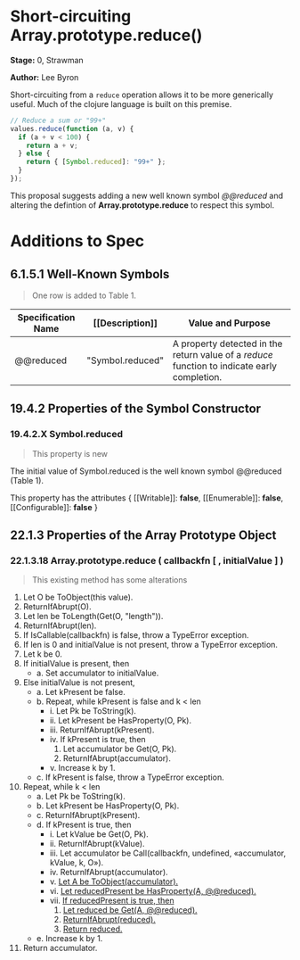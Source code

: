 # Short-circuiting Array.prototype.reduce()

**Stage:** 0, Strawman

**Author:** Lee Byron

Short-circuiting from a `reduce` operation allows it to be more generically
useful. Much of the clojure language is built on this premise.

```js
// Reduce a sum or "99+"
values.reduce(function (a, v) {
  if (a + v < 100) {
    return a + v;
  } else {
    return { [Symbol.reduced]: "99+" };
  }
});
```

This proposal suggests adding a new well known symbol *@@reduced* and altering
the defintion of **Array.prototype.reduce** to respect this symbol.


# Additions to Spec

## 6.1.5.1  Well-Known Symbols
> One row is added to Table 1.

| Specification Name | [[Description]] | Value and Purpose |
| ------------------ | --------------- | ----------------- |
| @@reduced  | "Symbol.reduced" | A property detected in the return value of a *reduce* function to indicate early completion. |


## 19.4.2  Properties of the Symbol Constructor

### 19.4.2.X  Symbol.reduced
> This property is new

The initial value of Symbol.reduced is the well known symbol @@reduced (Table 1).

This property has the attributes { [[Writable]]: **false**, [[Enumerable]]: **false**, [[Configurable]]: **false** }



## 22.1.3  Properties of the Array Prototype Object

### 22.1.3.18  Array.prototype.reduce ( callbackfn [ , initialValue ] )
> This existing method has some alterations

  1. Let O be ToObject(this value).
  2. ReturnIfAbrupt(O).
  3. Let len be ToLength(Get(O, "length")).
  4. ReturnIfAbrupt(len).
  5. If IsCallable(callbackfn) is false, throw a TypeError exception.
  6. If len is 0 and initialValue is not present, throw a TypeError exception.
  7. Let k be 0.
  8. If initialValue is present, then
      * a. Set accumulator to initialValue.
  9. Else initialValue is not present,
      * a. Let kPresent be false.
      * b. Repeat, while kPresent is false and k < len
          * i. Let Pk be ToString(k).
          * ii. Let kPresent be HasProperty(O, Pk).
          * iii. ReturnIfAbrupt(kPresent).
          * iv. If kPresent is true, then
              1. Let accumulator be Get(O, Pk).
              2. ReturnIfAbrupt(accumulator).
          * v. Increase k by 1.
      * c. If kPresent is false, throw a TypeError exception.
  10. Repeat, while k < len
      * a. Let Pk be ToString(k).
      * b. Let kPresent be HasProperty(O, Pk).
      * c. ReturnIfAbrupt(kPresent).
      * d. If kPresent is true, then
          * i. Let kValue be Get(O, Pk).
          * ii. ReturnIfAbrupt(kValue).
          * iii. Let accumulator be Call(callbackfn, undefined, «accumulator, kValue, k, O»).
          * iv. ReturnIfAbrupt(accumulator).
          * v. <ins>Let A be ToObject(accumulator).</ins>
          * vi. <ins>Let reducedPresent be HasProperty(A, @@reduced).</ins>
          * vii. <ins>If reducedPresent is true, then</ins>
              1. <ins>Let reduced be Get(A, @@reduced).</ins>
              2. <ins>ReturnIfAbrupt(reduced).</ins>
              3. <ins>Return reduced.</ins>
      * e. Increase k by 1.
  11. Return accumulator.
